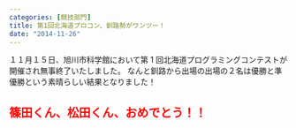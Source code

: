 ```yaml
---
categories: [競技部門]
title: 第1回北海道プロコン、釧路勢がワンツー！
date: "2014-11-26"
---
```


１１月１５日、旭川市科学館において第 1 回北海道プログラミングコンテストが開催され無事終了いたしました。
なんと釧路から出場の出場の２名は優勝と準優勝という素晴らしい結果となりました！

<h2><span style="color: #ff0000;">篠田くん、松田くん、おめでとう！！</span></h2>
&nbsp;
